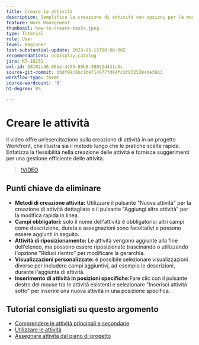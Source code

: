 ```yaml
---
title: Creare le attività
description: Semplifica la creazione di attività con opzioni per la modifica dettagliata o in linea, il riposizionamento flessibile, viste personalizzate per campi aggiuntivi e il posizionamento specifico, ad esempio utilizzando "Inserisci attività sotto" in Workfront.
feature: Work Management
thumbnail: how-to-create-tasks.jpeg
type: Tutorial
role: User
level: Beginner
last-substantial-update: 2023-05-15T00:00:00Z
recommendations: noDisplay,catalog
jira: KT-10151
exl-id: 68102c46-80be-4255-89b8-38022d421c6c
source-git-commit: bbdf99c6bc1be714077fd94fc3f8325394de36b3
workflow-type: tm+mt
source-wordcount: '0'
ht-degree: 0%

---
```


# Creare le attività

Il video offre un’esercitazione sulla creazione di attività in un progetto Workfront, che illustra sia il metodo lungo che le pratiche scelte rapide. Enfatizza la flessibilità nella creazione delle attività e fornisce suggerimenti per una gestione efficiente delle attività.


>[!VIDEO](https://video.tv.adobe.com/v/3423158/?quality=12&learn=on&enablevpops=1&captions=ita)

## Punti chiave da eliminare

* **Metodi di creazione attività:** Utilizzare il pulsante &quot;Nuova attività&quot; per la creazione di attività dettagliate o il pulsante &quot;Aggiungi altre attività&quot; per la modifica rapida in linea.
* **Campi obbligatori:** &#x200B;solo il nome dell&#39;attività è obbligatorio; altri campi come descrizione, durata e assegnazioni sono facoltativi e possono essere aggiunti in seguito. &#x200B;
* **Attività di riposizionamento:** &#x200B;Le attività vengono aggiunte alla fine dell&#39;elenco, ma possono essere riposizionate trascinando o utilizzando l&#39;opzione &quot;Riduci rientro&quot; per modificare la gerarchia.
* **Visualizzazioni personalizzate:** è possibile selezionare visualizzazioni diverse per includere campi aggiuntivi, ad esempio le descrizioni, durante l&#39;aggiunta di attività. &#x200B;
* **Inserimento di attività in posizioni specifiche:** &#x200B;Fare clic con il pulsante destro del mouse tra le attività esistenti e selezionare &quot;Inserisci attività sotto&quot; per inserire una nuova attività in una posizione specifica.


## Tutorial consigliati su questo argomento

* [Comprendere le attività principali e secondarie](/help/manage-work/tasks/understand-parent-child-tasks.md)
* [Utilizzare le attività](/help/manage-work/tasks/work-with-tasks.md)
* [Assegnare attività dal piano di progetto](/help/manage-work/tasks/assign-tasks-from-the-project-plan.md)
